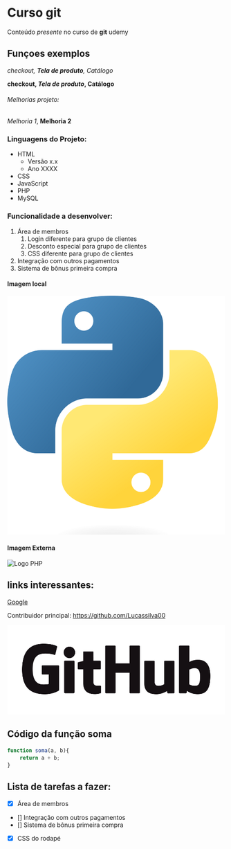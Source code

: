 # Curso git

Conteúdo *presente* no curso de **git** udemy

## Funçoes exemplos

_checkout, **Tela de produto**, Catálogo_

**checkout, _Tela de produto_, Catálogo**

###### Melhorias projeto:

_Melhoria 1_, **Melhoria 2**


### Linguagens do Projeto:

* HTML
    * Versão x.x
    * Ano XXXX
* CSS
* JavaScript
* PHP
* MySQL


### Funcionalidade a desenvolver:

1. Área de membros
    1. Login diferente para grupo de clientes
    2. Desconto especial para grupo de clientes
    3. CSS diferente para grupo de clientes
2. Integração com outros pagamentos
3. Sistema de bônus primeira compra

#### Imagem local

![Logo Python](img/Python-logo.png)

#### Imagem Externa

![Logo PHP](https://upload.wikimedia.org/wikipedia/commons/2/27/PHP-logo.svg)


## links interessantes:

[Google](https://www.google.com/?hl=pt-BR)

Contribuidor principal: https://github.com/Lucassilva00

[![logo github para acesso ao perfil do contribuidor](img/GitHub_Logo.png)](https://github.com/Lucassilva00)


## Código da função soma

```javascript
function soma(a, b){
    return a + b;
}
```

## Lista de tarefas a fazer:

- [x] Área de membros
- [] Integração com outros pagamentos
- [] Sistema de bônus primeira compra
- [x] CSS do rodapé